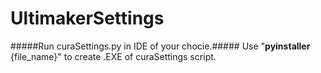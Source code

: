 # UltimakerSettings
#####Run curaSettings.py in IDE of your chocie.#####
Use "**pyinstaller** {file_name}" to create .EXE of curaSettings script. 

